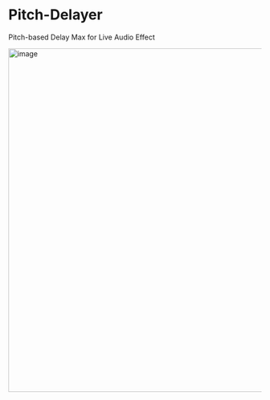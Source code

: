 # Pitch-Delayer
Pitch-based Delay Max for Live Audio Effect

<img width="683" alt="image" src="https://github.com/user-attachments/assets/a4784f55-7917-4a7d-81f6-b77745105cec" />
